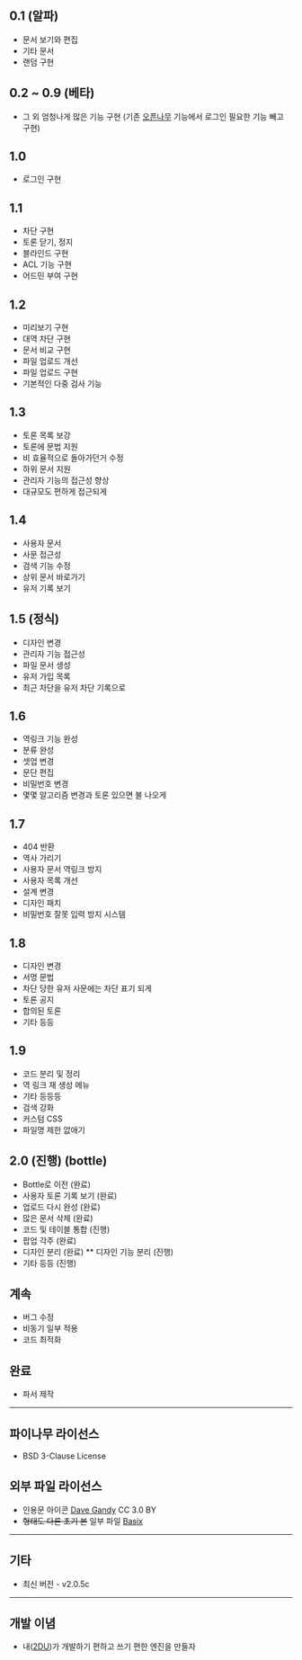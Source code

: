 ## 0.1 (알파)
* 문서 보기와 편집
* 기타 문서
* 랜덤 구현

## 0.2 ~ 0.9 (베타)
* 그 외 엄청나게 많은 기능 구현 (기존 [오픈나무](https://github.com/teamatus/openNAMU) 기능에서 로그인 필요한 기능 빼고 구현)

## 1.0
* 로그인 구현

## 1.1
* 차단 구현
* 토론 닫기, 정지
* 블라인드 구현
* ACL 기능 구현
* 어드민 부여 구현

## 1.2
* 미리보기 구현
* 대역 차단 구현
* 문서 비교 구현
* 파일 업로드 개선
* 파일 업로드 구현
* 기본적인 다중 검사 기능

## 1.3
* 토론 목록 보강
* 토론에 문법 지원
* 비 효율적으로 돌아가던거 수정
* 하위 문서 지원
* 관리자 기능의 접근성 향상
* 대규모도 편하게 접근되게

## 1.4
* 사용자 문서
* 사문 접근성
* 검색 기능 수정
* 상위 문서 바로가기
* 유저 기록 보기

## 1.5 (정식)
* 디자인 변경
* 관리자 기능 접근성
* 파일 문서 생성
* 유저 가입 목록
* 최근 차단을 유저 차단 기록으로

## 1.6
* 역링크 기능 완성 
* 분류 완성 
* 셋업 변경
* 문단 편집 
* 비밀번호 변경 
* 몇몇 알고리즘 변경과 토론 있으면 불 나오게
 
## 1.7
* 404 반환
* 역사 가리기
* 사용자 문서 역링크 방지
* 사용자 목록 개선
* 설계 변경
* 디자인 패치
* 비밀번호 잘못 입력 방지 시스템
 
## 1.8
* 디자인 변경 
* 서명 문법 
* 차단 당한 유저 사문에는 차단 표기 되게 
* 토론 공지 
* 합의된 토론 
* 기타 등등 

## 1.9
* 코드 분리 및 정리
* 역 링크 재 생성 메뉴
* 기타 등등등
* 검색 강화
* 커스텀 CSS
* 파일명 제한 없애기
 
## 2.0 (진행) (bottle)
* Bottle로 이전 (완료)
* 사용자 토론 기록 보기 (완료)
* 업로드 다시 완성 (완료)
* 많은 문서 삭제 (완료)
* 코드 및 테이블 통합 (진행)
* 팝업 각주 (완료)
* 디자인 분리 (완료)
** 디자인 기능 분리 (진행)
* 기타 등등 (진행)
 
## 계속
* 버그 수정
* 비동기 일부 적용
* 코드 최적화
 
## 완료
* 파서 제작

----
## 파이나무 라이선스
* BSD 3-Clause License

## 외부 파일 라이선스
* 인용문 아이콘 [Dave Gandy](http://www.flaticon.com/free-icon/quote-left_25672) CC 3.0 BY
* ~~형태도 다른 초기 본~~ 일부 파일 [Basix](https://twitter.com/Basix1120)

----
## 기타
* 최신 버전 - v2.0.5c

----
## 개발 이념
* 내([2DU](https://github.com/2DU))가 개발하기 편하고 쓰기 편한 엔진을 만들자

